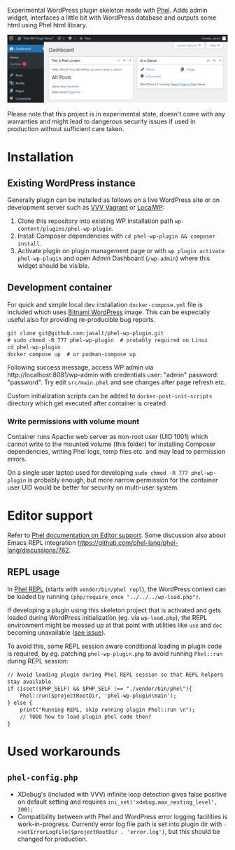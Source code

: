 Experimental WordPress plugin skeleton made with [Phel](https://phel-lang.org/). Adds admin widget, interfaces a little bit with WordPress database and outputs some html using Phel html library.

![Image of WordPress 6.6.1 Admin Dashboard with this plugin installed](demo.png "WordPress 6.6.1 Admin Dashboard with this plugin installed")

Please note that this project is in experimental state, doesn't come with any warranties and might lead to dangerous security issues if used in production without sufficient care taken.

# Installation

## Existing WordPress instance

Generally plugin can be installed as follows on a live WordPress site or on development server such as [VVV Vagrant](https://varyingvagrantvagrants.org/) or [LocalWP](https://localwp.com/):

1) Clone this repository into existing WP installation path `wp-content/plugins/phel-wp-plugin`.
2) Install Composer dependencies with `cd phel-wp-plugin && composer install`.
3) Activate plugin on plugin management page or with `wp plugin activate phel-wp-plugin` and open Admin Dashboard (`/wp-admin`) where this widget should be visible.

## Development container

For quick and simple local dev installation `docker-compose.yml` file is included which uses [Bitnami WordPress](https://hub.docker.com/r/bitnami/wordpress/) image. This can be especially useful also for providing re-producible bug reports.

```
git clone git@github.com:jasalt/phel-wp-plugin.git
# sudo chmod -R 777 phel-wp-plugin  # probably required on Linux
cd phel-wp-plugin
docker compose up  # or podman-compose up
```

Following success message, access WP admin via http://localhost:8081/wp-admin with credentials user: "admin" password: "password". Try edit `src/main.phel` and see changes after page refresh etc.

Custom initialization scripts can be added to `docker-post-init-scripts` directory which get executed after container is created.

### Write permissions with volume mount

Container runs Apache web server as non-root user (UID 1001) which cannot write to the mounted volume (this folder) for installing Composer dependencies, writing Phel logs, temp files etc. and may lead to permission errors.

On a single user laptop used for developing `sudo chmod -R 777 phel-wp-plugin` is probably enough, but more narrow permission for the container user UID would be better for security on multi-user system.

# Editor support

Refer to [Phel documentation on Editor support](https://phel-lang.org/documentation/getting-started/#editor-support). Some discussion also about Emacs REPL integration  https://github.com/phel-lang/phel-lang/discussions/762.

## REPL usage
In [Phel REPL](https://phel-lang.org/documentation/repl/) (starts with `vendor/bin/phel repl`), the WordPress context can be loaded by running `(php/require_once "../../../wp-load.php")`.

If developing a plugin using this skeleton project that is activated and gets loaded during WordPress initialization (eg. via `wp-load.php`), the REPL environment might be messed up at that point with utilities like `use` and `doc` becoming unavailable ([see issue](https://github.com/phel-lang/phel-lang/issues/766)).

To avoid this, some REPL session aware conditional loading in plugin code is required, by eg. patching `phel-wp-plugin.php` to avoid running `Phel::run` during REPL session: 

```
// Avoid loading plugin during Phel REPL session so that REPL helpers stay available
if (isset($PHP_SELF) && $PHP_SELF !== "./vendor/bin/phel"){
	Phel::run($projectRootDir, 'phel-wp-plugin\main');
} else {
	print("Running REPL, skip running plugin Phel::run \n");
	// TODO how to load plugin phel code then?
}
```


# Used workarounds

## `phel-config.php`

- XDebug's (included with VVV) infinite loop detection gives false positive on default setting and requires `ini_set('xdebug.max_nesting_level', 300);`
- Compatibility between with Phel and WordPress error logging facilities is work-in-progress. Currently error log file path is set into plugin dir with `->setErrorLogFile($projectRootDir . 'error.log')`, but this should be changed for production.
